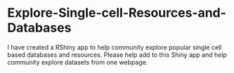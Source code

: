 # Explore-Single-cell-Resources-and-Databases
I have created a RShiny app to help community explore popular single cell based databases and resources. Please help add to this Shiny app and help community explore datasets from one webpage.
